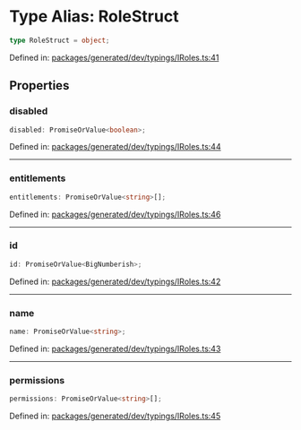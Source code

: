 # Type Alias: RoleStruct

```ts
type RoleStruct = object;
```

Defined in: [packages/generated/dev/typings/IRoles.ts:41](https://github.com/towns-protocol/towns/blob/0db1fd0ac7258e8db8cedfb6183e8eade8284fa1/packages/generated/dev/typings/IRoles.ts#L41)

## Properties

### disabled

```ts
disabled: PromiseOrValue<boolean>;
```

Defined in: [packages/generated/dev/typings/IRoles.ts:44](https://github.com/towns-protocol/towns/blob/0db1fd0ac7258e8db8cedfb6183e8eade8284fa1/packages/generated/dev/typings/IRoles.ts#L44)

***

### entitlements

```ts
entitlements: PromiseOrValue<string>[];
```

Defined in: [packages/generated/dev/typings/IRoles.ts:46](https://github.com/towns-protocol/towns/blob/0db1fd0ac7258e8db8cedfb6183e8eade8284fa1/packages/generated/dev/typings/IRoles.ts#L46)

***

### id

```ts
id: PromiseOrValue<BigNumberish>;
```

Defined in: [packages/generated/dev/typings/IRoles.ts:42](https://github.com/towns-protocol/towns/blob/0db1fd0ac7258e8db8cedfb6183e8eade8284fa1/packages/generated/dev/typings/IRoles.ts#L42)

***

### name

```ts
name: PromiseOrValue<string>;
```

Defined in: [packages/generated/dev/typings/IRoles.ts:43](https://github.com/towns-protocol/towns/blob/0db1fd0ac7258e8db8cedfb6183e8eade8284fa1/packages/generated/dev/typings/IRoles.ts#L43)

***

### permissions

```ts
permissions: PromiseOrValue<string>[];
```

Defined in: [packages/generated/dev/typings/IRoles.ts:45](https://github.com/towns-protocol/towns/blob/0db1fd0ac7258e8db8cedfb6183e8eade8284fa1/packages/generated/dev/typings/IRoles.ts#L45)
